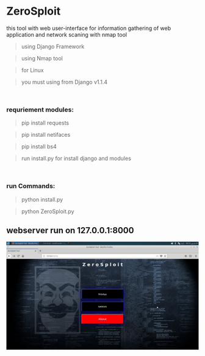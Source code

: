 # ZeroSploit
this tool with web user-interface for information gathering of web application and network scaning with nmap tool

> using Django Framework

> using Nmap tool 

> for Linux

> you must using from Django v1.1.4

<br>
<h3>requriement modules:</h3>

> pip install requests

> pip install netifaces

> pip install bs4

> run install.py for install django and modules

<br>
<h3>run Commands:</h3>

> python install.py

> python ZeroSploit.py

<h2>webserver run on 127.0.0.1:8000</h2>

<img src="https://raw.githubusercontent.com/Abolfazl-Hajizade/ZeroSploit/master/home.png"/>



